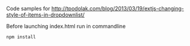Code samples for
http://tpodolak.com/blog/2013/03/19/extjs-changing-style-of-items-in-dropdownlist/

Before launching index.html run in commandline

```bash
npm install

